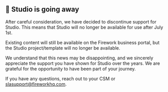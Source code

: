 ## 🌇 Studio is going away

After careful consideration, we have decided to discontinue support for Studio. This means that Studio will no longer be available for use after July 1st.

Existing content will still be available on the Firework business portal, but the Studio project/template will no longer be available.

We understand that this news may be disappointing, and we sincerely appreciate the support you have shown for Studio over the years. We are grateful for the opportunity to have been part of your journey.

If you have any questions, reach out to your CSM or slasupport@fireworkhq.com.
